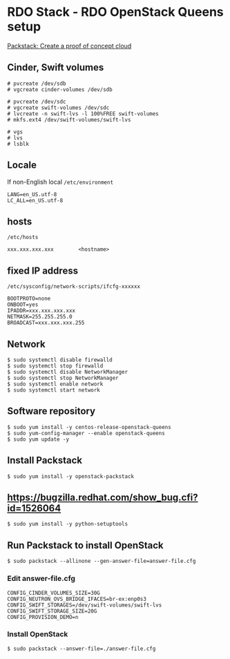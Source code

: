 # RDO Stack - RDO OpenStack Queens setup

[Packstack: Create a proof of concept cloud](https://www.rdoproject.org/install/packstack/)

## Cinder, Swift volumes
```
# pvcreate /dev/sdb
# vgcreate cinder-volumes /dev/sdb

# pvcreate /dev/sdc
# vgcreate swift-volumes /dev/sdc
# lvcreate -n swift-lvs -l 100%FREE swift-volumes
# mkfs.ext4 /dev/swift-volumes/swift-lvs

# vgs
# lvs
# lsblk
```

## Locale
If non-English local `/etc/environment`
```
LANG=en_US.utf-8
LC_ALL=en_US.utf-8
```

## hosts
`/etc/hosts`
```
xxx.xxx.xxx.xxx        <hostname>
```

## fixed IP address
`/etc/sysconfig/network-scripts/ifcfg-xxxxxx`
```
BOOTPROTO=none
ONBOOT=yes
IPADDR=xxx.xxx.xxx.xxx
NETMASK=255.255.255.0
BROADCAST=xxx.xxx.xxx.255
```

## Network
```
$ sudo systemctl disable firewalld
$ sudo systemctl stop firewalld
$ sudo systemctl disable NetworkManager
$ sudo systemctl stop NetworkManager
$ sudo systemctl enable network
$ sudo systemctl start network
```
## Software repository
```
$ sudo yum install -y centos-release-openstack-queens
$ sudo yum-config-manager --enable openstack-queens
$ sudo yum update -y
```

## Install Packstack
```
$ sudo yum install -y openstack-packstack
```

## https://bugzilla.redhat.com/show_bug.cfi?id=1526064
```
$ sudo yum install -y python-setuptools
```

## Run Packstack to install OpenStack
```
$ sudo packstack --allinone --gen-answer-file=answer-file.cfg
```

### Edit answer-file.cfg
```
CONFIG_CINDER_VOLUMES_SIZE=30G
CONFIG_NEUTRON_OVS_BRIDGE_IFACES=br-ex:enp0s3
CONFIG_SWIFT_STORAGES=/dev/swift-volumes/swift-lvs
CONFIG_SWIFT_STORAGE_SIZE=20G
CONFIG_PROVISION_DEMO=n
```

### Install OpenStack
```
$ sudo packstack --answer-file=./answer-file.cfg
```
